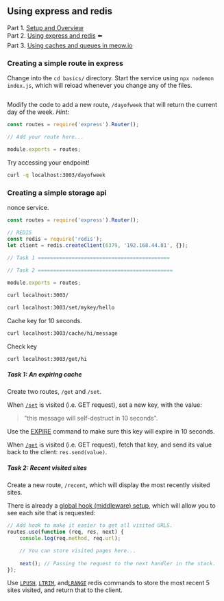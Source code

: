 ## Using express and redis

Part 1. [Setup and Overview](README.md)    
Part 2. [Using express and redis](Basics.md) ⬅️    
Part 3. [Using caches and queues in meow.io](Meow.md)  

### Creating a simple route in express

Change into the `cd basics/` directory. Start the service using `npx nodemon index.js`, which will reload whenever you change any of the files.

``` | {type: 'terminal'}
```

Modify the code to add a new route, `/dayofweek` that will return the current day of the week.  *Hint:* 

```js | {type: 'file', path: 'basics/routes/simple.js'} 
const routes = require('express').Router();

// Add your route here...

module.exports = routes;
```

Try accessing your endpoint!

```bash | {type: 'command', failed_when: 'exitCode!=0'}
curl -q localhost:3003/dayofweek
```

### Creating a simple storage api

nonce service.

```js | {type: 'file', path: 'basics/routes/api.js'} 
const routes = require('express').Router();

// REDIS
const redis = require('redis');
let client = redis.createClient(6379, '192.168.44.81', {});
  
// Task 1 ===========================================

// Task 2 ============================================

module.exports = routes;
```

``` bash | {type: 'command'}
curl localhost:3003/
```

``` bash | {type: 'command'}
curl localhost:3003/set/mykey/hello
```


Cache key for 10 seconds.

``` bash | {type: 'command'}
curl localhost:3003/cache/hi/message
```

Check key
``` bash | {type: 'command'}
curl localhost:3003/get/hi
```


##### Task 1: An expiring cache

Create two routes, `/get` and `/set`.

When [`/set`](http://192.168.44.81:3003/set) is visited (i.e. GET request), set a new key, with the value:
> "this message will self-destruct in 10 seconds".

Use the [EXPIRE](https://redis.io/commands/expire) command to make sure this key will expire in 10 seconds.

When [`/get`](http://192.168.44.81:3003/get) is visited (i.e. GET request), fetch that key, and send its value back to the client: `res.send(value)`.

##### Task 2: Recent visited sites

Create a new route, `/recent`, which will display the most recently visited sites.

There is already a [global hook (middleware) setup](./basics/index.js), which will allow you to see each site that is requested:

```js
// Add hook to make it easier to get all visited URLS.
routes.use(function (req, res, next) {
    console.log(req.method, req.url);

    // You can store visited pages here...
    
    next(); // Passing the request to the next handler in the stack.
});
```

Use [`LPUSH`](https://redis.io/commands/lpush), [`LTRIM`](https://redis.io/commands/ltrim), and[`LRANGE`](https://redis.io/commands/lrange) redis commands to store the most recent 5 sites visited, and return that to the client.